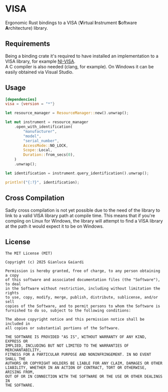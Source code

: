 # **VISA**
Ergonomic Rust bindings to a VISA (**V**irtual **I**nstrument **S**oftware **A**rchitecture) library.

## **Requirements**
Being a binding crate it's required to have installed
an implementation to a VISA library, for example
[NI-VISA](https://www.ni.com/en/support/downloads/drivers/download.ni-visa.html#558610).  
A C compiler is also needed (clang, for example). On Windows it can be easily obtained via Visual Studio.

## **Usage**
```TOML
[dependencies]
visa = {version = "*"}
```

```Rust
let resource_manager = ResourceManager::new().unwrap();

let mut instrument = resource_manager
    .open_with_identification(
        "manufacturer",
        "model",
        "serial_number",
        AccessMode::NO_LOCK,
        Scope::Local,
        Duration::from_secs(0),
    )
    .unwrap();

let identification = instrument.query_identification().unwrap();

println!("{:?}", identification);
```

## **Cross Compilation**
Sadly cross compilation is not yet possible due to the need of the library to link to a valid VISA library path at compile time. This means that if you're compiing
on Linux for Windows, the library will attempt to find a VISA library at the
path it would expect it to be on Windows.

## **License**
```
The MIT License (MIT)

Copyright (c) 2025 Gianluca Gaiardi

Permission is hereby granted, free of charge, to any person obtaining a copy
of this software and associated documentation files (the "Software"), to deal
in the Software without restriction, including without limitation the rights
to use, copy, modify, merge, publish, distribute, sublicense, and/or sell
copies of the Software, and to permit persons to whom the Software is
furnished to do so, subject to the following conditions:

The above copyright notice and this permission notice shall be included in
all copies or substantial portions of the Software.

THE SOFTWARE IS PROVIDED "AS IS", WITHOUT WARRANTY OF ANY KIND, EXPRESS OR
IMPLIED, INCLUDING BUT NOT LIMITED TO THE WARRANTIES OF MERCHANTABILITY,
FITNESS FOR A PARTICULAR PURPOSE AND NONINFRINGEMENT. IN NO EVENT SHALL THE
AUTHORS OR COPYRIGHT HOLDERS BE LIABLE FOR ANY CLAIM, DAMAGES OR OTHER
LIABILITY, WHETHER IN AN ACTION OF CONTRACT, TORT OR OTHERWISE, ARISING FROM,
OUT OF OR IN CONNECTION WITH THE SOFTWARE OR THE USE OR OTHER DEALINGS IN
THE SOFTWARE.
```